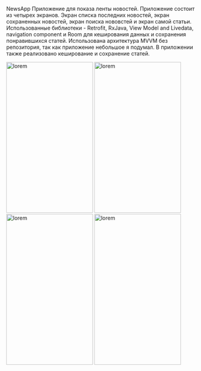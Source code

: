 NewsApp
Приложение для показа ленты новостей. Приложение состоит из четырех экранов. Экран списка последних новостей, экран сохраненных новостей, экран поиска нововстей и экран самой статьи.
Использованные библиотеки - 
Retrofit, 
RxJava, 
View Model and Livedata,
navigation component и Room для кеширования данных и сохранения понравившихся статей.
Использована архитектура MVVM без репозитория, так как приложение небольшое я подумал. В приложении также реализовано кеширование и сохранение статей.


<img src="https://github.com/vvvvvvvvvvvvvvvvvvvvvvvvv/NewsApp/blob/master/AppPhoto2.jpg" 
  width="230" height="400" alt="lorem">
  <img src="https://github.com/vvvvvvvvvvvvvvvvvvvvvvvvv/NewsApp/blob/master/AppPhoto2.jpg" 
  width="230" height="400" alt="lorem">
  <img src="https://github.com/vvvvvvvvvvvvvvvvvvvvvvvvv/NewsApp/blob/master/AppPhoto2.jpg" 
 width="230" height="400" alt="lorem">
  <img src="https://github.com/vvvvvvvvvvvvvvvvvvvvvvvvv/NewsApp/blob/master/AppPhoto2.jpg" 
  width="230" height="400" alt="lorem">
